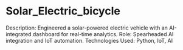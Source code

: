 # Solar_Electric_bicycle
Description: Engineered a solar-powered electric vehicle with an AI-integrated dashboard for real-time analytics. Role: Spearheaded AI integration and IoT automation. Technologies Used: Python, IoT, AI
